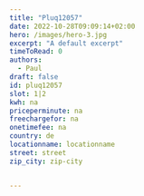 ```yaml
---
title: "Pluq12057"
date: 2022-10-28T09:09:14+02:00
hero: /images/hero-3.jpg
excerpt: "A default excerpt"
timeToRead: 0
authors:
  - Paul
draft: false
id: pluq12057
slot: 1|2
kwh: na
priceperminute: na
freechargefor: na
onetimefee: na
country: de
locationname: locationname
street: street
zip_city: zip-city


---
```

